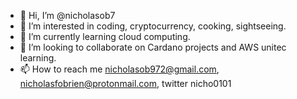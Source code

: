- 👋 Hi, I’m @nicholasob7
- 👀 I’m interested in coding, cryptocurrency, cooking, sightseeing.
- 🌱 I’m currently learning cloud computing.
- 💞️ I’m looking to collaborate on Cardano projects and AWS unitec learning.
- 📫 How to reach me nicholasob972@gmail.com, nicholasfobrien@protonmail.com, twitter nicho0101

<!---
nicholasob7/nicholasob7 is a ✨ special ✨ repository because its `README.md` (this file) appears on your GitHub profile.
You can click the Preview link to take a look at your changes.
--->

